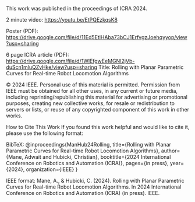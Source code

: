 This work was published in the proceedings of ICRA 2024.

2 minute video: https://youtu.be/EtPQEzkqsK8 

Poster (PDF):
https://drive.google.com/file/d/11Ed5EtlHAba73bCJ1ErfvgzJoehqyyop/view?usp=sharing 

6 page ICRA article (PDF): 
https://drive.google.com/file/d/1WlEfgwEeMGNI2jVb-duScn1mluQZvHke/view?usp=sharing 
Title: Rolling with Planar Parametric Curves for Real-time Robot Locomotion Algorithms

© 2024 IEEE. Personal use of this material is permitted. Permission from IEEE must be obtained for all other uses, in any current or future media, including reprinting/republishing this material for advertising or promotional purposes, creating new collective works, for resale or redistribution to servers or lists, or reuse of any copyrighted component of this work in other works.

How to Cite This Work
If you found this work helpful and would like to cite it, please use the following format:

BibTeX:
@inproceedings{ManHub24Rolling,
  title={Rolling with Planar Parametric Curves for Real-time Robot Locomotion Algorithms},
  author={Mane, Adwait and Hubicki, Christian},
  booktitle={2024 International Conference on Robotics and Automation (ICRA)},
  pages={in press},
  year={2024},
  organization={IEEE}
}

IEEE format:
Mane, A., & Hubicki, C. (2024). Rolling with Planar Parametric Curves for Real-time Robot Locomotion Algorithms. In 2024 International Conference on Robotics and Automation (ICRA) (in press). IEEE.
